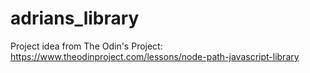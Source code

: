 # adrians_library
Project idea from The Odin's Project: https://www.theodinproject.com/lessons/node-path-javascript-library
